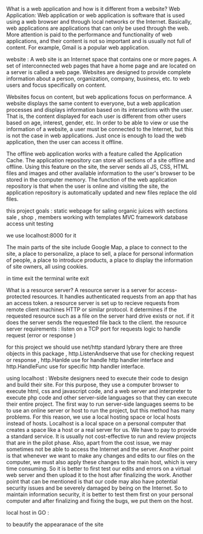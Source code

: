 What is a web application and how is it different from a website?
Web Application:
Web application or web application is software that is used using a web browser and through local networks or the Internet. Basically, web applications are applications that can only be used through the web. More attention is paid to the performance and functionality of web applications, and their content is not so important and is usually not full of content. For example, Gmail is a popular web application.

website :
A web site is an Internet space that contains one or more pages. A set of interconnected web pages that have a home page and are located on a server is called a web page. Websites are designed to provide complete information about a person, organization, company, business, etc. to web users and focus specifically on content.

Websites focus on content, but web applications focus on performance. A website displays the same content to everyone, but a web application processes and displays information based on its interactions with the user. That is, the content displayed for each user is different from other users based on age, interest, gender, etc. In order to be able to view or use the information of a website, a user must be connected to the Internet, but this is not the case in web applications. Just once is enough to load the web application, then the user can access it offline.

The offline web application works with a feature called the Application Cache. The application repository can store all sections of a site offline and offline. Using this feature on the site, the server sends all JS, CSS, HTML files and images and other available information to the user's browser to be stored in the computer memory. The function of the web application repository is that when the user is online and visiting the site, the application repository is automatically updated and new files replace the old files.


this project goals :
static webpage for saling organic juices with sections sale , shop , members
working with templates
MVC framework
database access
unit testing

we use localhost:8000 for it

The main parts of the site include Google Map, a place to connect to the site, a place to personalize, a place to sell, a place for personal information of people, a place to introduce products, a place to display the information of site owners, all using cookies.

in time exit the terminal write exit

What is a resource server?
A resource server is a server for access-protected resources. It handles authenticated requests from an app that has an access token.
a resource server is set up to recieve requests from remote client machines HTTP or similar protocol.
it determines if the requested resource such as a file on the server hard drive exists or not.
 if it does the server sends the requested file back to the client.
 the resource server requirements :
listen on a TCP port for requests
logic to handle request (error or response )

for this project we should use net/http standard lybrary
there are three objects in this package , http.ListenAndserve that use for checking request or response , http.Hanlde use for handle http handler interface and http.HandleFunc use for specific http handler interface.

using localhost :
Website designers need to execute their code to design and build their site. For this purpose, they use a computer browser to execute html, css and javascript code, and a web server and interpreter to execute php code and other server-side languages ​​so that they can execute their entire project.
The first way to run server-side languages ​​seems to be to use an online server or host to run the project, but this method has many problems. For this reason, we use a local hosting space or local hosts instead of hosts.
Localhost is a local space on a personal computer that creates a space like a host or a real server for us.
 We have to pay to provide a standard service. It is usually not cost-effective to run and review projects that are in the pilot phase. Also, apart from the cost issue, we may sometimes not be able to access the Internet and the server.
Another point is that whenever we want to make any changes and edits to our files on the computer, we must also apply these changes to the main host, which is very time consuming. So it is better to first test our edits and errors on a virtual web server and then upload it to the host after finalizing the work.
Another point that can be mentioned is that our code may also have potential security issues and be severely damaged by being on the Internet. So to maintain information security, it is better to test them first on your personal computer and after finalizing and fixing the bugs, we put them on the host.

local host in GO :







to beautify the appearanace of the site 